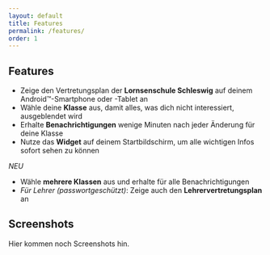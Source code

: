 ```yaml
---
layout: default
title: Features
permalink: /features/
order: 1
---
```


Features
--------

- Zeige den Vertretungsplan der **Lornsenschule Schleswig** auf deinem Android™-Smartphone oder -Tablet an
- Wähle deine **Klasse** aus, damit alles, was dich nicht interessiert, ausgeblendet wird
- Erhalte **Benachrichtigungen** wenige Minuten nach jeder Änderung für deine Klasse
- Nutze das **Widget** auf deinem Startbildschirm, um alle wichtigen Infos sofort sehen zu können

*NEU*

- Wähle **mehrere Klassen** aus und erhalte für alle Benachrichtigungen
- *Für Lehrer (passwortgeschützt)*: Zeige auch den **Lehrervertretungsplan** an

Screenshots
-----------

Hier kommen noch Screenshots hin.